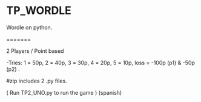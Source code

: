 # TP_WORDLE

Wordle on python.

=======


2 Players / Point based


-Tries:
1 = 50p, 
2 = 40p, 
3 = 30p, 
4 = 20p, 
5 = 10p, 
loss = -100p (p1) & -50p (p2) .

#zip includes 2 .py files.

( Run TP2_UNO.py to run the game )
(spanish)
